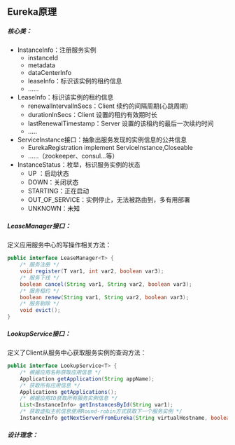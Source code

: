 ## Eureka原理

##### 核心类：

- InstanceInfo：注册服务实例
  - instanceId
  - metadata
  - dataCenterInfo
  - leaseInfo：标识该实例的租约信息
  - ......
- LeaseInfo：标识该实例的租约信息
  - renewalIntervalInSecs：Client 续约的间隔周期(心跳周期)
  - durationInSecs：Client 设置的租约有效期时长
  - lastRenewalTimestamp：Server 设置的该租约的最后一次续约时间
  - .....
- ServiceInstance接口：抽象出服务发现的实例信息的公共信息
  - EurekaRegistration implement ServiceInstance,Closeable
  - ......（zookeeper、consul...等）
- InstanceStatus：枚举，标识服务实例的状态
  - UP ：启动状态
  - DOWN：关闭状态
  - STARTING：正在启动
  - OUT_OF_SERVICE：实例停止，无法被路由到，多有用部署
  - UNKNOWN：未知



##### LeaseManager接口：

定义应用服务中心的写操作相关方法：

```java
public interface LeaseManager<T> {
    /* 服务注册 */
    void register(T var1, int var2, boolean var3);
    /* 服务下线 */
    boolean cancel(String var1, String var2, boolean var3);
    /* 服务租约 */
    boolean renew(String var1, String var2, boolean var3);
    /* 服务剔除 */
    void evict();
}
```



##### LookupService接口：

定义了Client从服务中心获取服务实例的查询方法：

```java
public interface LookupService<T> {
  	/* 根据应用名称获取应用信息 */
    Application getApplication(String appName);
    /* 获取所有应用信息 */
    Applications getApplications();
    /* 根据应用ID获取所有服务实例信息 */
    List<InstanceInfo> getInstancesById(String var1);
    /* 获取虚拟主机信息使用Round-robin方式获取下一个服务实例 */
    InstanceInfo getNextServerFromEureka(String virtualHostname, boolean secure);

```



##### 设计理念：

